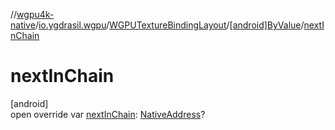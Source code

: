 //[wgpu4k-native](../../../../index.md)/[io.ygdrasil.wgpu](../../index.md)/[WGPUTextureBindingLayout](../index.md)/[[android]ByValue](index.md)/[nextInChain](next-in-chain.md)

# nextInChain

[android]\
open override var [nextInChain](next-in-chain.md): [NativeAddress](../../../ffi/-native-address/index.md)?